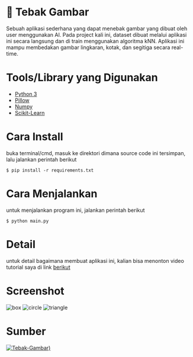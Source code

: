 # 🔲 Tebak Gambar

Sebuah aplikasi sederhana yang dapat menebak gambar yang dibuat oleh user menggunakan AI. Pada project kali ini, dataset dibuat melalui aplikasi ini secara langsung dan di train menggunakan algoritma kNN. Aplikasi ini mampu membedakan gambar lingkaran, kotak, dan segitiga secara real-time.

# Tools/Library yang Digunakan

- [Python 3](https://www.python.org/)
- [Pillow](https://python-pillow.org/)
- [Numpy](https://numpy.org/)
- [Scikit-Learn](https://scikit-learn.org/stable/index.html)

# Cara Install

buka terminal/cmd, masuk ke direktori dimana source code ini tersimpan, lalu jalankan perintah berikut

```
$ pip install -r requirements.txt
```

# Cara Menjalankan

untuk menjalankan program ini, jalankan perintah berikut

```
$ python main.py
```

# Detail

untuk detail bagaimana membuat aplikasi ini, kalian bisa menonton video tutorial saya di link [berikut](https://www.youtube.com/playlist?list=PLBDmyAHXKmoT4cuMCapfr6jrhUpIa0lbE)

# Screenshot

![box](https://github.com/share424/Tebak-Gambar/raw/master/screenshot/box.png)
![circle](https://github.com/share424/Tebak-Gambar/raw/master/screenshot/circle.png)
![triangle](https://github.com/share424/Tebak-Gambar/raw/master/screenshot/triangle.png)

# Sumber

[![Tebak-Gambar)](https://github-readme-stats.vercel.app/api/pin?username=share424&repo=Tebak-Gambar&title_color=fff&icon_color=fff&text_color=fff&bg_color=58A6FF)](https://github.com/share424/Tebak-Gambar)
